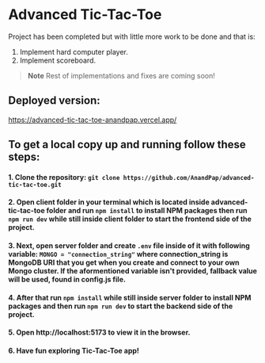 # Advanced Tic-Tac-Toe

Project has been completed but with little more work to be done and that is:

1. Implement hard computer player.
2. Implement scoreboard.

> **Note** Rest of implementations and fixes are coming soon!

## Deployed version:

https://advanced-tic-tac-toe-anandpap.vercel.app/

## To get a local copy up and running follow these steps:

#### 1. Clone the repository: `git clone https://github.com/AnandPap/advanced-tic-tac-toe.git`

#### 2. Open client folder in your terminal which is located inside advanced-tic-tac-toe folder and run `npm install` to install NPM packages then run `npm run dev` while still inside client folder to start the frontend side of the project.

#### 3. Next, open server folder and create `.env` file inside of it with following variable: `MONGO = "connection_string"` where connection_string is MongoDB URI that you get when you create and connect to your own Mongo cluster. If the aformentioned variable isn't provided, fallback value will be used, found in config.js file.

#### 4. After that run `npm install` while still inside server folder to install NPM packages and then run `npm run dev` to start the backend side of the project.

#### 5. Open http://localhost:5173 to view it in the browser.

#### 6. Have fun exploring Tic-Tac-Toe app!
